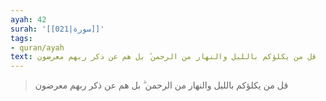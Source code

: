 ```yaml
---
ayah: 42
surah: '[[021|سورة]]'
tags:
- quran/ayah
text: قل من يكلؤكم بالليل والنهار من الرحمن ۗ بل هم عن ذكر ربهم معرضون
---
```

> قل من يكلؤكم بالليل والنهار من الرحمن ۗ بل هم عن ذكر ربهم معرضون
